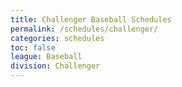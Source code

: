 ```yaml
---
title: Challenger Baseball Schedules
permalink: /schedules/challenger/
categories: schedules
toc: false
league: Baseball
division: Challenger
---
```

